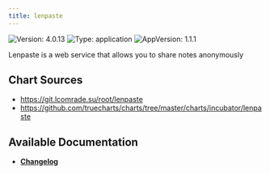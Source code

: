 ```yaml
---
title: lenpaste
---
```


![Version: 4.0.13](https://img.shields.io/badge/Version-4.0.13-informational?style=flat-square) ![Type: application](https://img.shields.io/badge/Type-application-informational?style=flat-square) ![AppVersion: 1.1.1](https://img.shields.io/badge/AppVersion-1.1.1-informational?style=flat-square)

Lenpaste is a web service that allows you to share notes anonymously

## Chart Sources

- https://git.lcomrade.su/root/lenpaste
- https://github.com/truecharts/charts/tree/master/charts/incubator/lenpaste

## Available Documentation

- [**Changelog**](./CHANGELOG.md)
